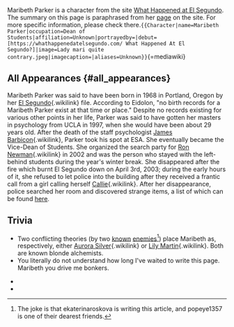 Maribeth Parker is a character from the site [What Happened at El
Segundo](https://whathappenedatelsegundo.com/). The summary on this page
is paraphrased from her
[page](https://whathappenedatelsegundo.com/maribeth-parker) on the site.
For more specific information, please check
there.`{{Character|name=Maribeth Parker|occupation=Dean of Students|affiliation=Unknown|portrayedby=|debut=[https://whathappenedatelsegundo.com/ What Happened At El Segundo?]|image=Lady mari quite contrary.jpeg|imagecaption=|aliases=Unknown}}`{=mediawiki}

## All Appearances {#all_appearances}

Maribeth Parker was said to have been born in 1968 in Portland, Oregon
by her [El Segundo](El_Segundo_Academy "El Segundo"){.wikilink} file.
According to Eidolon, \"no birth records for a Maribeth Parker exist at
that time or place.\" Despite no records existing for various other
points in her life, Parker was said to have gotten her masters in
psychology from UCLA in 1997, when she would have been about 29 years
old. After the death of the staff psychologist [James
Barbicon](James_Barbicon "James Barbicon"){.wikilink}, Parker took his
spot at ESA. She eventually became the Vice-Dean of Students. She
organized the search party for [Ron
Newman](Ron_Newman "Ron Newman"){.wikilink} in 2002 and was the person
who stayed with the left-behind students during the year\'s winter
break. She disappeared after the fire which burnt El Segundo down on
April 3rd, 2003; during the early hours of it, she refused to let police
into the building after they received a frantic call from a girl calling
herself [Callie](Callie "Callie"){.wikilink}. After her disappearance,
police searched her room and discovered strange items, a list of which
can be found
[here](https://whathappenedatelsegundo.com/maribeth-parker).

## Trivia

- Two conflicting theories (by two
  [known](https://ekaterinaroskova.tumblr.com/)
  [enemies](https://popeye1357.tumblr.com/)[^1]) place Maribeth as,
  respectively, either [Aurora
  Silver](Aurora_Silver "Aurora Silver"){.wikilink} or [Lily
  Martin](Lily_Martin "Lily Martin"){.wikilink}. Both are known blonde
  alchemists.
- You literally do not understand how long I\'ve waited to write this
  page. Maribeth you drive me bonkers.

<!-- -->

- 
- 

<references />

[^1]: The joke is that ekaterinaroskova is writing this article, and
    popeye1357 is one of their dearest friends.
